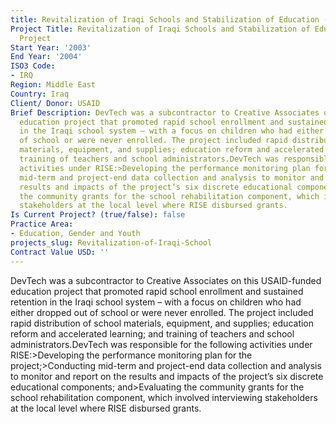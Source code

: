 ```yaml
---
title: Revitalization of Iraqi Schools and Stabilization of Education (RISE) Project
Project Title: Revitalization of Iraqi Schools and Stabilization of Education (RISE)
  Project
Start Year: '2003'
End Year: '2004'
ISO3 Code:
- IRQ
Region: Middle East
Country: Iraq
Client/ Donor: USAID
Brief Description: DevTech was a subcontractor to Creative Associates on this USAID-funded
  education project that promoted rapid school enrollment and sustained retention
  in the Iraqi school system – with a focus on children who had either dropped out
  of school or were never enrolled. The project included rapid distribution of school
  materials, equipment, and supplies; education reform and accelerated learning; and
  training of teachers and school administrators.DevTech was responsible for the following
  activities under RISE:>Developing the performance monitoring plan for the project;>Conducting
  mid-term and project-end data collection and analysis to monitor and report on the
  results and impacts of the project’s six discrete educational components; and>Evaluating
  the community grants for the school rehabilitation component, which involved interviewing
  stakeholders at the local level where RISE disbursed grants.
Is Current Project? (true/false): false
Practice Area:
- Education, Gender and Youth
projects_slug: Revitalization-of-Iraqi-School
Contract Value USD: ''
---
```


DevTech was a subcontractor to Creative Associates on this USAID-funded education project that promoted rapid school enrollment and sustained retention in the Iraqi school system – with a focus on children who had either dropped out of school or were never enrolled. The project included rapid distribution of school materials, equipment, and supplies; education reform and accelerated learning; and training of teachers and school administrators.DevTech was responsible for the following activities under RISE:>Developing the performance monitoring plan for the project;>Conducting mid-term and project-end data collection and analysis to monitor and report on the results and impacts of the project’s six discrete educational components; and>Evaluating the community grants for the school rehabilitation component, which involved interviewing stakeholders at the local level where RISE disbursed grants.